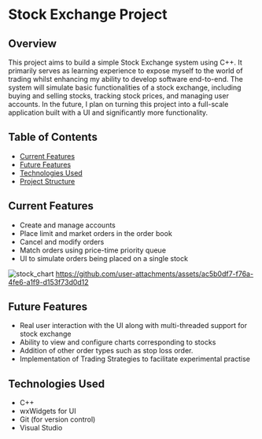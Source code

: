 # Stock Exchange Project

## Overview

This project aims to build a simple Stock Exchange system using C++. It primarily serves as learning experience to expose myself to the world of trading whilst enhancing my ability to develop software end-to-end. The system will simulate basic functionalities of a stock exchange, including buying and selling stocks, tracking stock prices, and managing user accounts. In the future, I plan on turning this project into a full-scale application built with a UI and significantly more functionality.

## Table of Contents

- [Current Features](#current-features)
- [Future Features](#future-features)
- [Technologies Used](#technologies-used)
- [Project Structure](#project-structure)

## Current Features

- Create and manage accounts
- Place limit and market orders in the order book
- Cancel and modify orders
- Match orders using price-time priority queue
- UI to simulate orders being placed on a single stock

![stock_chart](https://github.com/user-attachments/assets/56220baf-29dd-4f9b-bfed-1e33bb6cbbba)
https://github.com/user-attachments/assets/ac5b0df7-f76a-4fe6-a1f9-d153f73d0d12

## Future Features

- Real user interaction with the UI along with multi-threaded support for stock exchange
- Ability to view and configure charts corresponding to stocks
- Addition of other order types such as stop loss order.
- Implementation of Trading Strategies to facilitate experimental practise

## Technologies Used

- C++
- wxWidgets for UI
- Git (for version control)
- Visual Studio
